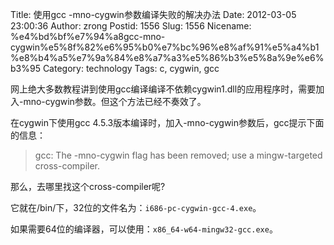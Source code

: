 Title: 使用gcc -mno-cygwin参数编译失败的解决办法
Date: 2012-03-05 23:00:36
Author: zrong
Postid: 1556
Slug: 1556
Nicename: %e4%bd%bf%e7%94%a8gcc-mno-cygwin%e5%8f%82%e6%95%b0%e7%bc%96%e8%af%91%e5%a4%b1%e8%b4%a5%e7%9a%84%e8%a7%a3%e5%86%b3%e5%8a%9e%e6%b3%95
Category: technology
Tags: c, cygwin, gcc

网上绝大多数教程讲到使用gcc编译编译不依赖cygwin1.dll的应用程序时，需要加入-mno-cygwin参数。但这个方法已经不奏效了。

在cygwin下使用gcc
4.5.3版本编译时，加入-mno-cygwin参数后，gcc提示下面的信息：

> gcc: The -mno-cygwin flag has been removed; use a mingw-targeted
> cross-compiler.

那么，去哪里找这个cross-compiler呢?

它就在/bin/下，32位的文件名为：`i686-pc-cygwin-gcc-4.exe`。

如果需要64位的编译器，可以使用：`x86_64-w64-mingw32-gcc.exe`。

